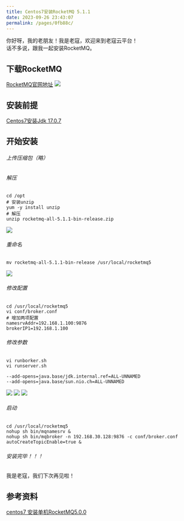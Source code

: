 ```yaml
---
title: Centos7安装RocketMQ 5.1.1
date: 2023-09-26 23:43:07
permalink: /pages/0fb88c/
---
```


你好呀，我的老朋友！我是老寇，欢迎来到老寇云平台！    
话不多说，跟我一起安装RocketMQ。

## 下载RocketMQ
<a target="_blank" href="https://rocketmq.apache.org/zh/download">RocketMQ官网地址</a>
<img src="/img/3/img.png"/>

## 安装前提
<a href='/pages/65acfd/'>Centos7安装Jdk 17.0.7</a>

## 开始安装
###### 上传压缩包（略）

###### 解压
```shell
cd /opt
# 安装unzip
yum -y install unzip 
# 解压
unzip rocketmq-all-5.1.1-bin-release.zip
```
<img src="/img/3/img_1.png"/>

###### 重命名
```shell
mv rocketmq-all-5.1.1-bin-release /usr/local/rocketmq5
```
<img src="/img/3/img_2.png"/>

###### 修改配置
```shell
cd /usr/local/rocketmq5
vi conf/broker.conf
# 增加两项配置
namesrvAddr=192.168.1.100:9876
brokerIP1=192.168.1.100
```

###### 修改参数
```shell
vi runborker.sh
vi runserver.sh
```
```shell
--add-opens=java.base/jdk.internal.ref=ALL-UNNAMED   
--add-opens=java.base/sun.nio.ch=ALL-UNNAMED
```
<img src="/img/3/img_7.png"/>
<img src="/img/3/img_6.png"/>
<img src="/img/3/img_5.png"/>


###### 启动
```shell
cd /usr/local/rocketmq5
nohup sh bin/mqnamesrv &
nohup sh bin/mqbroker -n 192.168.30.128:9876 -c conf/broker.conf autoCreateTopicEnable=true &
```

###### 安装完毕！！！
我是老寇，我们下次再见啦！  

## 参考资料
[centos7 安装单机RocketMQ5.0.0](https://kcloud.blog.csdn.net/article/details/128347059)